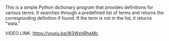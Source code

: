 This is a simple Python dictionary program that provides definitions for various terms. It searches through a predefined list of terms and returns the corresponding definition if found. If the term is not in the list, it returns "wala."

VIDEO LINK: https://youtu.be/9I3WxhRheMc
